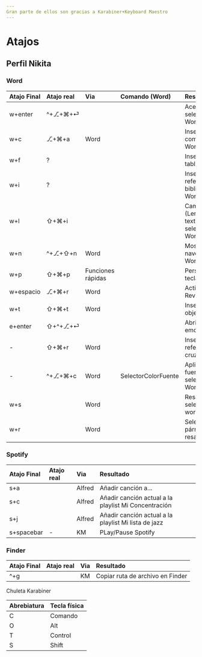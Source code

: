 ```yaml
---
Gran parte de ellos son gracias a Karabiner+Keyboard Maestro
---
```


# Atajos

## Perfil Nikita

### Word

| Atajo Final | Atajo real | Via | Comando (Word) | Resultado |
| :--- | :--- | :--- | :--- | :--- |
| w+enter | ^+⎇+⌘+⏎ |  |  | Aceptar cambios seleccionados en Word |
| w+c | ⎇+⌘+a | Word |  | Insertar comentario en Word |
| w+f | ? |  |  | Insertar fila de tabla en Word |
| w+i | ? |  |  | Insertar referencia bibliográfica en Word |
| w+l | ⇧+⌘+i |  |  | Cambiar idioma \(Lenguaje\) del texto seleccionado en Word |
| w+n | ^+⎇+⇧+n | Word |  | Mostrar barra de navegación en Word |
| w+p | ⇧+⌘+p | Funciones rápidas |  | Personalizar teclado en Word |
| w+espacio | ⎇+⌘+r | Word |  | Activar/desactivar Revisión |
| w+t | ⇧+⌘+t | Word |  | Insertar título a objeto en Word |
| e+enter | ⇧+^+⎇+⏎ |  |  | Abrir paleta de emojis |
| - | ⇧+⌘+r | Word |  | Insertar referencia cruzada en Word |
| - | ^+⎇+⌘+c | Word | SelectorColorFuente | Aplica el color de fuente seleccionado en Word |
| w+s |  | Word |  | Resalta el texto seleccionado en word |
| w+r |  | Word |  | Selecciona el párrafo actual y lo resalta |

### Spotify

| Atajo Final | Atajo real | Via | Resultado |
| :--- | :--- | :--- | :--- |
| s+a |  | Alfred | Añadir canción a... |
| s+c |  | Alfred | Añadir canción actual a la playlist Mi Concentración |
| s+j |  | Alfred | Añadir canción actual a la playlist Mi lista de jazz |
| s+spacebar | - | KM | PLay/Pause Spotify |

### Finder

| Atajo Final | Atajo real | Via | Resultado |
| :--- | :--- | :--- | :--- |
| ^+g |  | KM | Copiar ruta de archivo en Finder |

Chuleta Karabiner

| Abrebiatura | Tecla física |
| :--- | :--- |
| C | Comando |
| O | Alt |
| T | Control |
| S | Shift |

